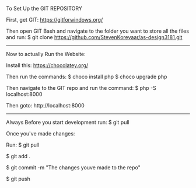 To Set Up the GIT REPOSITORY

First, get GIT:
https://gitforwindows.org/

Then open GIT Bash and navigate to the folder you want to store all the files and run:
$ git clone https://github.com/StevenKorevaar/as-design3181.git

-----------------------------------------------------------------------------------------
Now to actually Run the Website:

Install this:
https://chocolatey.org/

Then run the commands:
$ choco install php
$ choco upgrade php

Then navigate to the GIT repo and run the command:
$ php -S localhost:8000

Then goto: http://localhost:8000 

---------------------------------------------------------------------------------------
Always Before you start development run:
$ git pull


Once you've made changes:

Run:
$ git pull

$ git add .

$ git commit -m "The changes youve made to the repo"

$ git push

